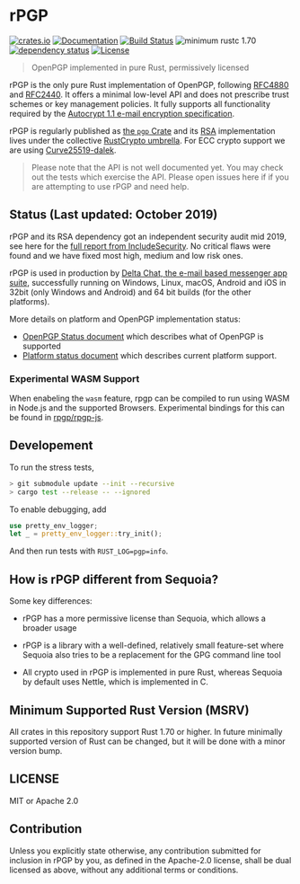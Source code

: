 # rPGP

[![crates.io][crate-image]][crate-link]
[![Documentation][doc-image]][doc-link]
[![Build Status][build-image]][build-link]
![minimum rustc 1.70][msrv-image]
[![dependency status][deps-image]][deps-link]
[![License][license-image]][license-link]

> OpenPGP implemented in pure Rust, permissively licensed

rPGP is the only pure Rust implementation of OpenPGP, following [RFC4880](https://tools.ietf.org/html/rfc4880.html) and [RFC2440](https://tools.ietf.org/html/rfc2440). It offers a minimal low-level API and does not prescribe trust schemes or key management policies. It fully supports all functionality required by the [Autocrypt 1.1 e-mail encryption specification](https://autocrypt.org/level1.html).

rPGP is regularly published as [the `pgp` Crate](https://crates.io/crates/pgp/) and its [RSA](https://crates.io/crates/rsa) implementation
lives under the collective [RustCrypto umbrella](https://github.com/RustCrypto/RSA).
For ECC crypto support we are using [Curve25519-dalek](https://crates.io/crates/curve25519-dalek).

> Please note that the API is not well documented yet. You may check out
> the tests which exercise the API. Please open issues here if if you are
> attempting to use rPGP and need help.

## Status (Last updated: October 2019)

rPGP and its RSA dependency got an independent security audit mid 2019,
see here for the [full report from IncludeSecurity](https://delta.chat/assets/blog/2019-first-security-review.pdf).
No critical flaws were found and we have fixed most high, medium and low risk ones.

rPGP is used in production by [Delta Chat, the e-mail based messenger app suite](https://delta.chat), successfully running on Windows, Linux, macOS, Android and iOS in 32bit (only Windows and Android) and 64 bit builds (for the other platforms).

More details on platform and OpenPGP implementation status:

- [OpenPGP Status document](STATUS.md) which describes what of OpenPGP is supported
- [Platform status document](PLATFORMS.md) which describes current platform support.

### Experimental WASM Support

When enabeling the `wasm` feature, rpgp can be compiled to run using WASM in Node.js and the supported Browsers. Experimental bindings for this can be found in [rpgp/rpgp-js](https://github.com/rpgp/rpgp-js).

## Developement

To run the stress tests,

```sh
> git submodule update --init --recursive
> cargo test --release -- --ignored
```

To enable debugging, add

```rust
use pretty_env_logger;
let _ = pretty_env_logger::try_init();
```

And then run tests with `RUST_LOG=pgp=info`.

## How is rPGP different from Sequoia?

Some key differences:

- rPGP has a more permissive license than Sequoia, which allows a broader usage

- rPGP is a library with a well-defined, relatively small feature-set
  where Sequoia also tries to be a replacement for the GPG command line tool

- All crypto used in rPGP is implemented in pure Rust,
  whereas Sequoia by default uses Nettle, which is implemented in C.


## Minimum Supported Rust Version (MSRV)

All crates in this repository support Rust 1.70 or higher. In future minimally supported version of Rust can be changed, but it will be done with a minor version bump.

## LICENSE

MIT or Apache 2.0

## Contribution

Unless you explicitly state otherwise, any contribution submitted
for inclusion in rPGP by you, as defined in the Apache-2.0 license, shall be
dual licensed as above, without any additional terms or conditions.

[crate-image]: https://img.shields.io/crates/v/pgp.svg?style=flat-square
[crate-link]: https://crates.io/crates/pgp
[doc-image]: https://img.shields.io/badge/docs-online-blue.svg?style=flat-square
[doc-link]: https://docs.rs/crate/pgp/
[license-image]: https://img.shields.io/badge/License-MIT%2FApache2.0-green.svg?style=flat-square
[license-link]: https://github.com/rpgp/rpgp/blob/master/LICENSE.md
[build-image]: https://github.com/rpgp/rpgp/actions/workflows/ci.yml/badge.svg
[build-link]: https://github.com/rpgp/rpgp/actions?query=workflow%3ACI+branch%3Amaster
[msrv-image]: https://img.shields.io/badge/rustc-1.65+-blue.svg
[deps-image]: https://deps.rs/repo/github/rpgp/rpgp/status.svg
[deps-link]: https://deps.rs/repo/github/rpgp/rpgp
